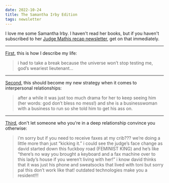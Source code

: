 ```yaml
---
date: 2022-10-24
title: The Samantha Irby Edition
tags: newsletter
---
```


I love me some Samantha Irby. I haven't read her books, but if you haven't subscribed to her [Judge Mathis recap newsletter](https://bitchesgottaeat.substack.com/), get on that immediately.

---

[First](https://bitchesgottaeat.substack.com/p/whos-on-judge-mathis-today-224?s=r), this is how I describe my life:
> i had to take a break because the universe won’t stop testing me, god’s weariest lieutenant...

---

[Second](https://bitchesgottaeat.substack.com/p/whos-on-judge-mathis-today-229), this should become my new strategy when it comes to interpersonal relationships:

> after a while it was just too much drama for her to keep seeing him (her words: god don’t bless no mess!) and she is a businesswoman with a business to run so she told him to get his ass on.

---

[Third](https://bitchesgottaeat.substack.com/p/who-was-on-judge-mathis-yesterday-767), don't let someone who you're in a deep relationship convince you otherwise:

> i’m sorry but if you need to receive faxes at my crib??? we’re doing a little more than just “kicking it.” i could see the judge’s face change as david started down this fuckboy road (FEMINIST KING) and he’s like “there’s no way you brought a keyboard and a fax machine over to this lady’s house if you weren’t living with her!” i know david thinks that it was just his phone and sweatsocks that lived with toni but sorry pal this don’t work like that! outdated technologies make you a resident!!!
